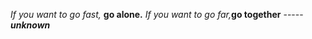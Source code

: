 *If you want to go fast,* __go alone.__
_If you want to go far,_**go together**
                        -----**_unknown_**
